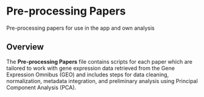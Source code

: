 
# Pre-processing Papers
Pre-processing papers for use in the app and own analysis

## Overview

The **Pre-processing Papers** file contains scripts for each paper which are tailored to work with gene expression data retrieved from the Gene Expression Omnibus (GEO) and includes steps for data cleaning, normalization, metadata integration, and preliminary analysis using Principal Component Analysis (PCA).
